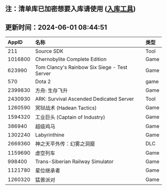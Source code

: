 ## 注：清单库已加密想要入库请使用 ([入库工具](https://github.com/BlankTMing/ManifestAutoUpdate/releases))

## 更新时间：2024-06-01 08:44:51
| AppID | 名称 | 类型  |
| :-------------------- | :----------------------------- | :----------- |
| 211 | Source SDK| Tool |
| 1016800 | Chernobylite Complete Edition| Game |
| 623990 | Tom Clancy's Rainbow Six Siege - Test Server| Game |
| 570 | Dota 2| game |
| 2399830 | 方舟: 生存飞升| Game |
| 2430930 | ARK: Survival Ascended Dedicated Server| Tool |
| 1260590 | 冥狱战术 (Hadean Tactics)| Game |
| 1594320 | 工业巨头 (Captain of Industry)| Game |
| 386940 | 超级鸡马| Game |
| 1302240 | Labyrinthine| Game |
| 2669360 | 神之天平外传：幻雾之洞窟| DLC |
| 1159690 | 虚空列车| Game |
| 998400 | Trans-Siberian Railway Simulator| Game |
| 1121780 | 星位继承者| Game |
| 1260320 | 猛兽派对| Game |
